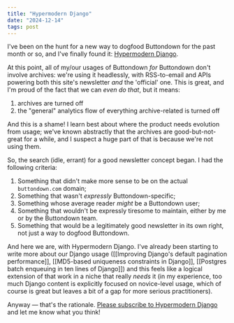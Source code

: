 ```yaml
---
title: "Hypermodern Django"
date: "2024-12-14"
tags: post
---
```


I've been on the hunt for a new way to dogfood Buttondown for the past month or so, and I've finally found it: [Hypermodern Django](https://hypermoderndjango.com/).

At this point, all of my/our usages of Buttondown _for_ Buttondown don't involve archives: we're using it headlessly, with RSS-to-email and APIs powering both this site's newsletter _and_ the 'official' one. This is great, and I'm proud of the fact that we can _even do that_, but it means:

1. archives are turned off
2. the "general" analytics flow of everything archive-related is turned off

And this is a shame! I learn best about where the product needs evolution from usage; we've known abstractly that the archives are good-but-not-great for a while, and I suspect a huge part of that is because we're not using them.

So, the search (idle, errant) for a good newsletter concept began. I had the following criteria:

1. Something that didn't make more sense to be on the actual `buttondown.com` domain;
2. Something that wasn't _expressly_ Buttondown-specific;
3. Something whose average reader _might_ be a Buttondown user;
4. Something that wouldn't be expressly tiresome to maintain, either by me or by the Buttondown team.
5. Something that would be a legitimately good newsletter in its own right, not just a way to dogfood Buttondown.

And here we are, with Hypermodern Django. I've already been starting to write more about our Django usage ([[Improving Django's default pagination performance]], [[MD5-based uniqueness constraints in Django]], [[Postgres batch enqueuing in ten lines of Django]]) and this feels like a logical extension of that work in a niche that really _needs_ it (in my experience, too much Django content is explicitly focused on novice-level usage, which of course is great but leaves a bit of a gap for more serious practitioners).

Anyway — that's the rationale. [Please subscribe to Hypermodern Django](https://hypermoderndjango.com/) and let me know what you think!
